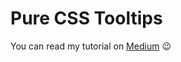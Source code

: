 # Pure CSS Tooltips

You can read my tutorial on [Medium](https://medium.com/@pascalriesinger/pure-css-tooltips-done-right-2f32215d95ae) 😉
